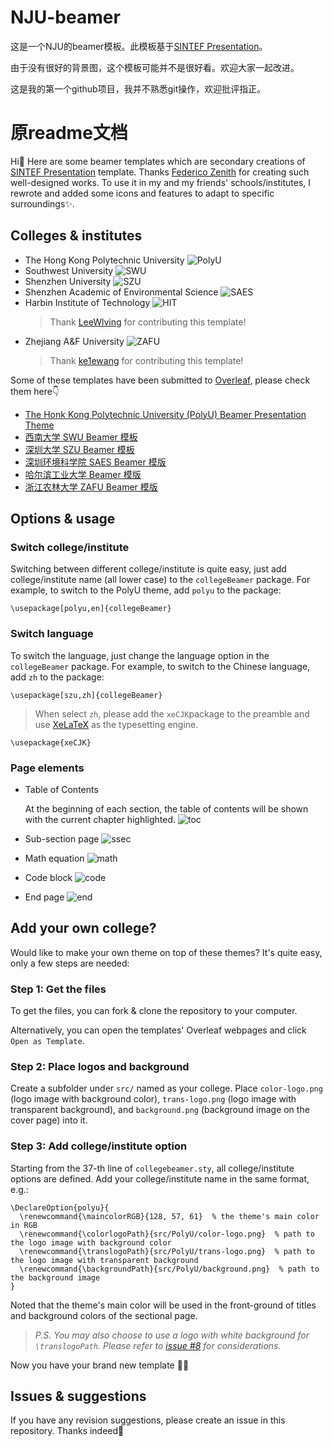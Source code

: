 # NJU-beamer
这是一个NJU的beamer模板。此模板基于[SINTEF Presentation](https://www.overleaf.com/latex/templates/sintef-presentation/jhbhdffczpnx)。

由于没有很好的背景图，这个模板可能并不是很好看。欢迎大家一起改进。

这是我的第一个github项目，我并不熟悉git操作，欢迎批评指正。

# 原readme文档 
Hi👋 Here are some beamer templates which are secondary creations of [SINTEF Presentation](https://www.overleaf.com/latex/templates/sintef-presentation/jhbhdffczpnx) template. Thanks [Federico Zenith](federico.zenith@sintef.no) for creating such well-designed works. To use it in my and my friends' schools/institutes, I rewrote and added some icons and features to adapt to specific surroundings✨.

## Colleges & institutes

- The Hong Kong Polytechnic University
![PolyU](https://github.com/liu-qilong/college-beamer/blob/main/gallery/PolyU.png?raw=true)
- Southwest University
![SWU](https://github.com/liu-qilong/college-beamer/blob/main/gallery/SWU.png?raw=true)
- Shenzhen University
![SZU](https://github.com/liu-qilong/college-beamer/blob/main/gallery/SZU.png?raw=true)
- Shenzhen Academic of Environmental Science
![SAES](https://github.com/liu-qilong/college-beamer/blob/main/gallery/SAES.png?raw=true)
- Harbin Institute of Technology
![HIT](https://github.com/liu-qilong/college-beamer/blob/main/gallery/HIT.png?raw=true)
  > Thank [LeeWlving](https://github.com/LeeWlving) for contributing this template!
- Zhejiang A&F University
![ZAFU](https://github.com/liu-qilong/college-beamer/blob/main/gallery/ZAFU.png?raw=true)
  > Thank [ke1ewang](https://github.com/ke1ewang) for contributing this template!

Some of these templates have been submitted to [Overleaf](https://cs.overleaf.com/gallery), please check them here👇

- [The Honk Kong Polytechnic University (PolyU) Beamer Presentation Theme](https://www.overleaf.com/latex/templates/the-honk-kong-polytechnic-university-polyu-beamer-presentation-theme/vywngqprjwrq)
- [西南大学 SWU Beamer 模板](https://www.overleaf.com/latex/templates/xi-nan-da-xue-swu-beamer-mo-ban-zhu-ti/bgprxfbyhqsb)
- [深圳大学 SZU Beamer 模板](https://www.overleaf.com/latex/templates/shen-zhen-da-xue-szu-beamer-mo-ban/bjwzmkpsgygf)
- [深圳环境科学院 SAES Beamer 模版](https://www.overleaf.com/latex/templates/shen-zhen-huan-jing-ke-xue-yuan-saes-beamer-zhu-ti/gqfgpdwcrcpt)
- [哈尔滨工业大学 Beamer 模版](https://www.overleaf.com/latex/templates/harbin-institute-of-technology-hit-beamer-presentation-theme/prwxqwfdzkqj)
- [浙江农林大学 ZAFU Beamer 模版](https://www.overleaf.com/latex/templates/zafu-beamer-theme-beta/rcxzphbhnddf)

## Options & usage

### Switch college/institute

Switching between different college/institute is quite easy, just add college/institute name (all lower case) to the `collegeBeamer` package. For example, to switch to the PolyU theme, add `polyu` to the package:

```
\usepackage[polyu,en]{collegeBeamer}
```

### Switch language

To switch the language, just change the language option in the `collegeBeamer` package. For example, to switch to the Chinese language, add `zh` to the package:

```
\usepackage[szu,zh]{collegeBeamer}
```

> When select `zh`, please add the `xeCJK`package to the preamble and use [XeLaTeX](https://www.overleaf.com/learn/latex/XeLaTeX) as the typesetting engine.

```
\usepackage{xeCJK}
```

### Page elements

- Table of Contents

  At the beginning of each section, the table of contents will be shown with the current chapter highlighted.
![toc](https://github.com/liu-qilong/college-beamer/blob/main/gallery/table%20of%20contents.png?raw=true)
- Sub-section page
![ssec](https://github.com/liu-qilong/college-beamer/blob/main/gallery/subsection.png?raw=true)
- Math equation
![math](https://github.com/liu-qilong/college-beamer/blob/main/gallery/math.png?raw=true)
- Code block
![code](https://github.com/liu-qilong/college-beamer/blob/main/gallery/code.png?raw=true)
- End page
![end](https://github.com/liu-qilong/college-beamer/blob/main/gallery/end.png?raw=true)

## Add your own college?

Would like to make your own theme on top of these themes? It's quite easy, only a few steps are needed:

### Step 1: Get the files

To get the files, you can fork & clone the repository to your computer.

Alternatively, you can open the templates' Overleaf webpages and click `Open as Template`.

### Step 2: Place logos and background

Create a subfolder under `src/` named as your college. Place `color-logo.png` (logo image with background color), `trans-logo.png` (logo image with transparent background), and `background.png` (background image on the cover page) into it.

### Step 3: Add college/institute option

Starting from the 37-th line of `collegebeamer.sty`, all college/institute options are defined. Add your college/institute name in the same format, e.g.:

```
\DeclareOption{polyu}{
  \renewcommand{\maincolorRGB}{128, 57, 61}  % the theme's main color in RGB
  \renewcommand{\colorlogoPath}{src/PolyU/color-logo.png}  % path to the logo image with background color
  \renewcommand{\translogoPath}{src/PolyU/trans-logo.png}  % path to the logo image with transparent background
  \renewcommand{\backgroundPath}{src/PolyU/background.png}  % path to the background image
}
```

Noted that the theme's main color will be used in the front-ground of titles and background colors of the sectional page.

> _P.S. You may also choose to use a logo with white background for `\translogoPath`. Please refer to [issue #8](https://github.com/liu-qilong/college-beamer/issues/8) for considerations._

Now you have your brand new template 👏🎉

## Issues & suggestions

If you have any revision suggestions, please create an issue in this repository. Thanks indeed🤝
